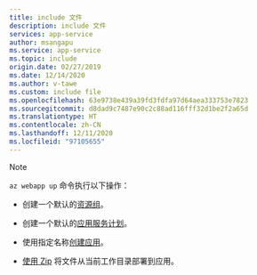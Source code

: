 ```yaml
---
title: include 文件
description: include 文件
services: app-service
author: msangapu
ms.service: app-service
ms.topic: include
origin.date: 02/27/2019
ms.date: 12/14/2020
ms.author: v-tawe
ms.custom: include file
ms.openlocfilehash: 63e9738e439a39fd3fdfa97d64aea333753e7823
ms.sourcegitcommit: d8dad9c7487e90c2c88ad116fff32d1be2f2a65d
ms.translationtype: HT
ms.contentlocale: zh-CN
ms.lasthandoff: 12/11/2020
ms.locfileid: "97105655"
---
```

> [!NOTE]
> `az webapp up` 命令执行以下操作：
>
>- 创建一个默认的[资源组](https://docs.azure.cn/cli/group#az-group-create)。
>
>- 创建一个默认的[应用服务计划](https://docs.azure.cn/cli/appservice/plan#az-appservice-plan-create)。
>
>- 使用指定名称[创建应用](https://docs.azure.cn/cli/webapp#az-webapp-create)。
>
>- [使用 Zip](../articles/app-service/deploy-zip.md) 将文件从当前工作目录部署到应用。
>
